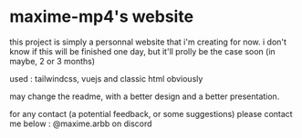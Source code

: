 # maxime-mp4's website

this project is simply a personnal website that i'm creating for now. i don't know if this will be finished one day, but it'll prolly be the case soon (in maybe, 2 or 3 months)

used : tailwindcss, vuejs and classic html obviously

may change the readme, with a better design and a better presentation.

for any contact (a potential feedback, or some suggestions) please contact me below : @maxime.arbb on discord